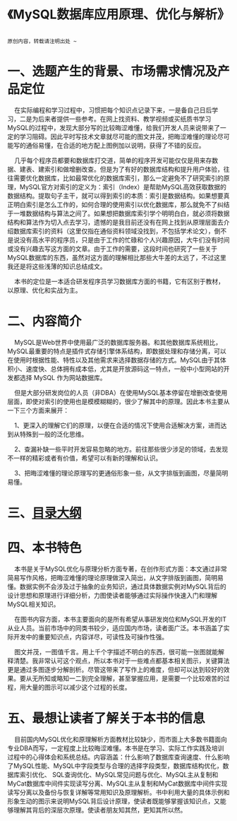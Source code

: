 # 《MySQL数据库应用原理、优化与解析》
````

原创内容，转载请注明出处 ~

````

# 一、选题产生的背景、市场需求情况及产品定位
&nbsp;&nbsp;&nbsp;&nbsp;在实际编程和学习过程中，习惯把每个知识点记录下来，一是备自己日后学习，二是为后来者提供一些参考。在网上找资料、教学视频或买纸质书学习MySQL的过程中，发现大部分写的比较晦涩难懂，给我们开发人员来说带来了一定的学习阻碍。因此平时写技术文章就尽可能的图文并茂，把晦涩难懂的理论尽可能写的通俗易懂，在合适的地方配上图例加以说明，获得了不错的反应。

&nbsp;&nbsp;&nbsp;&nbsp;几乎每个程序员都要和数据库打交道，简单的程序开发可能仅仅是用来存数据、建表、建索引和做增删改查。但是为了有好的数据库结构和提升用户体验，往往需要优化数据库，比如最常优化的数据库索引，那么一定避免不了研究索引的原理，MySQL官方对索引的定义为：索引（Index）是帮助MySQL高效获取数据的数据结构。提取句子主干，就可以得到索引的本质：索引是数据结构。如果想要真正明白索引是怎么工作的，如何合理的使用索引以优化数据库，那么就免不了纠结于一堆数据结构与算法之间了。如果想把数据库索引学个明明白白，就必须将数据结构和算法作为切入点去学习，遗憾的是我目前还没有在网上找到从原理层面去介绍数据库索引的资料（这里仅指在通俗资料领域没找到，不包括学术论文），倒不是说没有高水平的程序员，只是由于工作的忙碌和个人兴趣原因，大牛们没有时间或没有兴趣去写这方面的文章。由于工作的需要，这段时间也研究了一些关于MySQL数据库的东西，虽然对这方面的理解相比那些大牛差的太远了，不过这里我还是将这些浅薄的知识总结成文。

&nbsp;&nbsp;&nbsp;&nbsp;本书的定位是一本适合研发程序员学习数据库方面的书籍，它有区别于教材，以原理、优化和实战为主。




# 二、内容简介
&nbsp;&nbsp;&nbsp;&nbsp;MySQL是Web世界中使用最广泛的数据库服务器。和其他数据库系统相比，MySQL最重要的特点是插件式存储引擎体系结构，即数据处理和存储分离，可以在使用时根据性能、特性以及其他需求来选择数据存储的方式。MySQL由于其体积小、速度快、总体拥有成本低，尤其是开放源码这一特点，一般中小型网站的开发都选择 MySQL 作为网站数据库。

&nbsp;&nbsp;&nbsp;&nbsp;但是大部分研发岗位的人员（非DBA）在使用MySQL基本停留在增删改查使用层面，即使对索引的使用也是模模糊糊的，很少了解其中的原理。因此本书主要从一下三个方面来展开：

&nbsp;&nbsp;&nbsp;&nbsp;1、更深入的理解它们的原理，以便在合适的情况下使用合适解决方案，进而达到从特殊到一般的泛化思维。

&nbsp;&nbsp;&nbsp;&nbsp;2、查漏补缺一些平时开发容易忽略的地方。前往那些很少涉足的领域，去发现不一样的精彩或者有价值，希望可以有新的理解和认识。

&nbsp;&nbsp;&nbsp;&nbsp;3、把晦涩难懂的理论原理写的更通俗形象一些，从文字排版到画图，尽量简明易懂。


# 三、[目录大纲](https://github.com/tcyfree/mysql-actual-combat-and-principle-analysis/blob/master/Catalog.md)


# 四、本书特色

&nbsp;&nbsp;&nbsp;&nbsp;本书是关于MySQL优化与原理分析方面专著，在创作形式方面：本文通过非常简易写作风格，把晦涩难懂的理论原理做深入简出，从文字排版到画图，简明易懂。数据实例不会涉及过于抽象的业务知识，通过具体数据实例对MySQL背后的设计思想和原理进行详细分析，力图使读者能够通过实际操作快速入门和理解MySQL相关知识。

&nbsp;&nbsp;&nbsp;&nbsp;在图书内容方面，本书主要面向的是所有希望从事研发岗位和MySQL开发的IT从业人员。当前市场中的同类书较少，适应国内市场，读者面广泛。本书涵盖了实际开发中的重要知识点，内容详尽，可读性及可操作性强。

&nbsp;&nbsp;&nbsp;&nbsp;图文并茂，一图值千言。用上千个字描述不明白的东西，很可能一张图就能解释清楚。我非常认可这个观点，所以本书对于一些难点都基本相关图示，关键算法更是通过多图逐步分解剖析。尽管这带来了写作上的难度，但却可以达到较好的效果。要从无所知或略知一二到完全理解，甚至掌握应用，是需要一个比较艰苦的过程，用大量的图示可以减少这个过程的长度。



# 五、最想让读者了解关于本书的信息

&nbsp;&nbsp;&nbsp;&nbsp;目前国内MySQL优化和原理解析方面教材比较缺少，而市面上大多数书籍面向专业DBA而写，一定程度上比较晦涩难懂。本书是在学习、实际工作实践及培训过程中的心得体会和系统总结。内容涵盖：什么影响了数据库查询速度、什么影响了MySQL性能、MySQL中字段类型与合理的选择字段类型，数据库结构优化，数据库索引优化、 SQL查询优化、MySQL常见问题与优化、MySQL主从复制和MyCat数据库中间件实现读写分离、MySQL主从复制和MyCat数据库中间件实现读写分离以及备份与恢复详解等常用知识及原理解析。书中利用大量的具体示例和形象生动的图示来说明MySQL背后设计原理，使读者既能够掌握该知识点，又能够理解其背后的深层次原理。使读者朋友知其然，更知其所以然。
